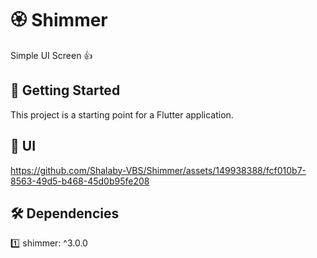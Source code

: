 # 🏵 Shimmer

Simple UI Screen 👍

## 🚀 Getting Started

This project is a starting point for a Flutter application.

## 📱 UI

https://github.com/Shalaby-VBS/Shimmer/assets/149938388/fcf010b7-8563-49d5-b468-45d0b95fe208


## 🛠 Dependencies

1️⃣ shimmer: ^3.0.0
